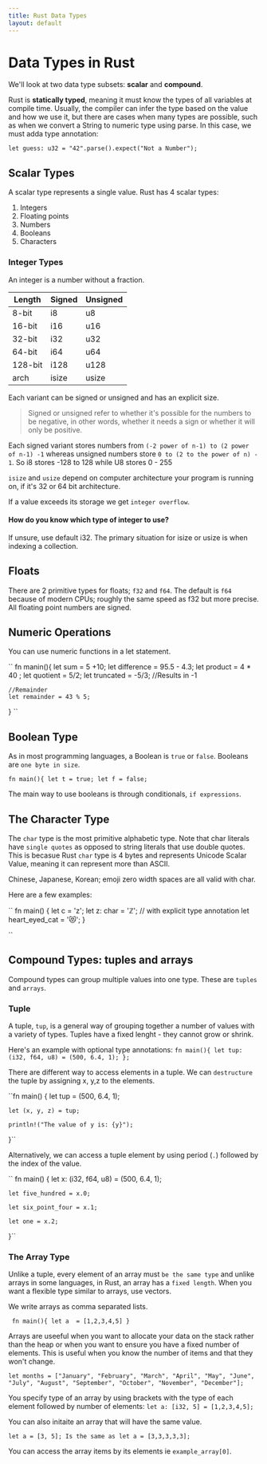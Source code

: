 ```yaml
---
title: Rust Data Types
layout: default
---
```


# Data Types in Rust

We'll look at two data type subsets: **scalar** and **compound**.

Rust is **statically typed**, meaning it must know the types of all variables at
compile time. Usually, the compiler can infer the type based on the value and
how we use it, but there are cases when many types are possible, such as when we
convert a String to numeric type using parse. In this case, we must adda  type
annotation: 

``let guess: u32 = "42".parse().expect("Not a Number");``

## Scalar Types

A scalar type represents a single value. Rust has 4 scalar types:
1. Integers
2. Floating points
3. Numbers
4. Booleans
5. Characters

### Integer Types

An integer is a number without a fraction. 


| Length  | Signed | Unsigned |
|---------|--------|----------|
| 8-bit   | i8     | u8       |
| 16-bit  | i16    | u16      |
| 32-bit  | i32    | u32      |
| 64-bit  | i64    | u64      |
| 128-bit | i128   | u128     |
| arch    | isize  | usize    |


Each variant can be signed or unsigned and has an explicit size.

> Signed or unsigned refer to whether it's possible for the numbers to be
> negative, in other words, whether it needs a sign or whether it will only be
> positive. 

Each signed variant stores numbers from `(-2 power of n-1) to (2 power of n-1) -1` whereas unsigned numbers store `0 to (2 to the power of n) - 1`. So i8 stores -128 to 128 while U8 stores 0 - 255

`isize` and `usize` depend on computer architecture your program is running on,
if it's 32 or 64 bit architecture.

If a value exceeds its storage we get `integer overflow`.

#### How do you know which type of integer to use? 

If unsure, use default i32. The primary situation for isize or usize is when
indexing a collection. 

## Floats

There are 2 primitive types for floats; `f32` and `f64`. The default is `f64`
because of modern CPUs; roughly the same speed as f32 but more precise. All
floating point numbers are signed. 

## Numeric Operations

You can use numeric functions in a let statement. 

``
fn manin(){
    let sum = 5 +10; 
    let difference = 95.5 - 4.3; 
    let product  = 4 * 40 ;
    let quotient = 5/2;
    let truncated = -5/3; //Results in -1
  
    //Remainder
    let remainder = 43 % 5;
} 
``

## Boolean Type

As in most programming languages, a Boolean is `true` or `false`. Booleans are
`one byte in size`. 

``
fn main(){
    let t = true;
    let f = false;
``

The main way to use booleans is through conditionals, `if expressions`. 


## The Character Type

The `char` type is the most primitive alphabetic type. Note that char literals
have `single quotes` as opposed to string literals that use double quotes. This
is becasue Rust `char` type is 4 bytes and represents Unicode Scalar Value,
meaning it can represent more than ASCII. 

Chinese, Japanese, Korean; emoji zero width spaces are all valid with char. 

Here are a few examples: 

``
fn main() {
    let c = 'z';
    let z: char = 'ℤ'; // with explicit type annotation
    let heart_eyed_cat = '😻';
}

``
## Compound Types: tuples and arrays

Compound types can group multiple values into one type. These are `tuples` and
`arrays`. 

### Tuple

A tuple, `tup`, is a general way of grouping together a number of values with a variety
of types. Tuples have a fixed lenght  - they cannot grow or shrink.

Here's an example with optional type annotations:
``
fn main(){
    let tup: (i32, f64, u8) = (500, 6.4, 1);
};
``

There are different way to access elements in a tuple. We can `destructure` the
tuple by assigning x, y,z to the elements. 

``fn main() {
    let tup = (500, 6.4, 1);

    let (x, y, z) = tup;

    println!("The value of y is: {y}");
}``

Alternatively, we can access a  tuple element by using period (`.`) followed by
the index of the value. 


``
fn main() {
    let x: (i32, f64, u8) = (500, 6.4, 1);

    let five_hundred = x.0;

    let six_point_four = x.1;

    let one = x.2;
}``


### The Array Type

Unlike a tuple, every element of an array must `be the same type` and unlike
arrays in some languages, in Rust,  an array has a `fixed length`. When you want
a flexible type similar to arrays, use vectors. 

We write arrays as comma separated lists. 

``
fn main(){
    let a  = [1,2,3,4,5]
}``

Arrays are useeful when you want to allocate your data on the stack rather than
the heap or when you want to ensure you have a fixed number of elements. This is
useful when you know the number of items and that they won't change. 

``
let months = ["January", "February", "March", "April", "May", "June", "July",
              "August", "September", "October", "November", "December"];
``

You specify type of an array by using brackets with the type of each element
followed by number of elements:
``
let a: [i32, 5] = [1,2,3,4,5]; 
``

You can also initaite an array that will have the same value.

`` let a = [3, 5]; Is the same as let a = [3,3,3,3,3];
``

You can access the array items by its elements ie `example_array[0]`.






























